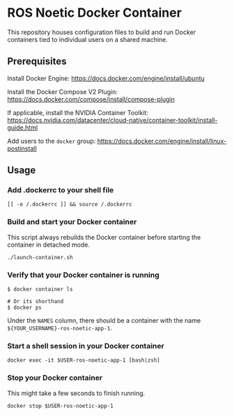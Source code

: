 # ROS Noetic Docker Container

This repository houses configuration files to build and run
Docker containers tied to individual users on a shared machine.

## Prerequisites

Install Docker Engine: <https://docs.docker.com/engine/install/ubuntu>

Install the Docker Compose V2 Plugin: <https://docs.docker.com/compose/install/compose-plugin>

If applicable, install the NVIDIA Container Toolkit: <https://docs.nvidia.com/datacenter/cloud-native/container-toolkit/install-guide.html>

Add users to the `docker` group: <https://docs.docker.com/engine/install/linux-postinstall>

## Usage

### Add .dockerrc to your shell file

```shell
[[ -e /.dockerrc ]] && source /.dockerrc
```

### Build and start your Docker container

This script always rebuilds the Docker container before starting the
container in detached mode.

```shell
./launch-container.sh
```

### Verify that your Docker container is running

```shell
$ docker container ls

# Or its shorthand
$ docker ps
```

Under the `NAMES` column, there should be a container with the name
`${YOUR_USERNAME}-ros-noetic-app-1`.

### Start a shell session in your Docker container

```shell
docker exec -it $USER-ros-noetic-app-1 [bash|zsh]
```

### Stop your Docker container

This might take a few seconds to finish running.

```shell
docker stop $USER-ros-noetic-app-1
```
